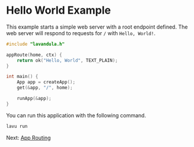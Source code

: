 # Hello World Example

This example starts a simple web server with a root endpoint defined. The web server will respond to requests for `/` with `Hello, World!`.

```c
#include "lavandula.h"

appRoute(home, ctx) {
    return ok("Hello, World", TEXT_PLAIN);
}

int main() {
    App app = createApp();
    get(&app, "/", home);

    runApp(&app);
}
```

You can run this application with the following command.

```bash
lavu run
```

Next: [App Routing](3_app_routing.md)